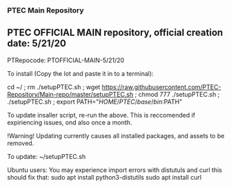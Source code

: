 ### PTEC Main Repository&nbsp;
PTEC OFFICIAL MAIN repository, official creation date: 5/21/20
---
PTRepocode: PTOFFICIAL-MAIN-5/21/20


To install (Copy the lot and paste it in to a terminal):

cd ~/ ; rm ./setupPTEC.sh ; wget https://raw.githubusercontent.com/PTEC-Repository/Main-repo/master/setupPTEC.sh ; chmod 777 ./setupPTEC.sh ; ./setupPTEC.sh ; export PATH="$HOME/PTEC/base/bin:$PATH"

To update insaller script, re-run the above. This is reccomended if expiriencing issues, ond also once a month.


!Warning!
Updating currently causes all installed packages, and assets to be removed.

To update:
~/setupPTEC.sh

Ubuntu users:
You may experience import errors with distutuls and curl this should fix that:
sudo apt install python3-distutils
sudo apt install curl
